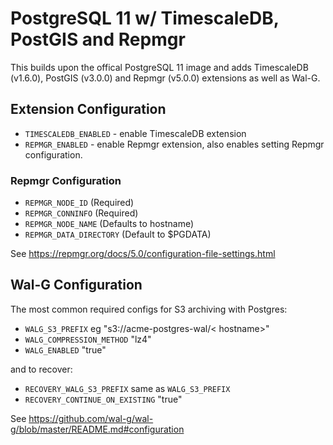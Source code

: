 # PostgreSQL 11 w/ TimescaleDB, PostGIS and Repmgr

This builds upon the offical PostgreSQL 11 image and adds TimescaleDB (v1.6.0), PostGIS (v3.0.0)
and Repmgr (v5.0.0) extensions as well as Wal-G.

## Extension Configuration

- `TIMESCALEDB_ENABLED` - enable TimescaleDB extension
- `REPMGR_ENABLED` - enable Repmgr extension, also enables setting Repmgr configuration.

### Repmgr Configuration

- `REPMGR_NODE_ID` (Required)
- `REPMGR_CONNINFO` (Required)
- `REPMGR_NODE_NAME` (Defaults to hostname)
- `REPMGR_DATA_DIRECTORY` (Default to $PGDATA)

See https://repmgr.org/docs/5.0/configuration-file-settings.html

## Wal-G Configuration

The most common required configs for S3 archiving with Postgres:

- `WALG_S3_PREFIX` eg "s3://acme-postgres-wal/< hostname>"
- `WALG_COMPRESSION_METHOD` "lz4"
- `WALG_ENABLED` "true" 

and to recover:

- `RECOVERY_WALG_S3_PREFIX` same as `WALG_S3_PREFIX`
- `RECOVERY_CONTINUE_ON_EXISTING` "true"

See https://github.com/wal-g/wal-g/blob/master/README.md#configuration
